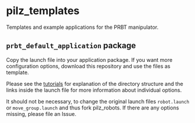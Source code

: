 # pilz_templates
Templates and example applications for the PRBT manipulator.

## `prbt_default_application` package

Copy the launch file into your application package. If you want more
configuration options, download this repository and use the files as
template.

Please see the [tutorials](https://wiki.ros.org/pilz_robots/Tutorials/) 
for explanation of the directory structure and the links inside the
launch file for more information about individual options.

It should not be necessary, to change the original launch files
`robot.launch` or `move_group.launch` and thus fork pilz_robots.
If there are any options missing, please file an Issue.
